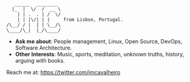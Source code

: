 ```
   ______  ________ 
  |_  |  \/  /  __ \ 
    | | .  . | /  \/ 
    | | |\/| | |     from Lisbon, Portugal.
/\__/ / |  | | \__/\ 
\____/\_|  |_/\____/
```

- **Ask me about**: People management, Linux, Open Source, DevOps, Software Architecture.
- **Other Interests**: Music, sports, meditation, unknown truths, history, arguing with books.

Reach me at: https://twitter.com/jmcavalheiro
